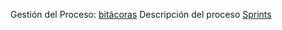 Gestión del Proceso: [bitácoras](https://github.com/SamuelSalazar12/EQUIPO_4_FIS/tree/Reuniones/Reuniones_Segunda_Entrega)
Descripción del proceso [Sprints](https://github.com/SamuelSalazar12/EQUIPO_4_FIS/tree/Sprints)
